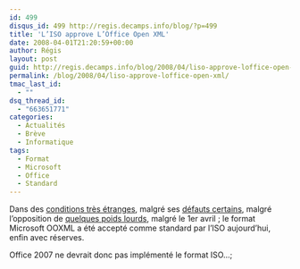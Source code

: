 ```yaml
---
id: 499
disqus_id: 499 http://regis.decamps.info/blog/?p=499
title: 'L’ISO approve L’Office Open XML'
date: 2008-04-01T21:20:59+00:00
author: Régis
layout: post
guid: http://regis.decamps.info/blog/2008/04/liso-approve-loffice-open-xml/
permalink: /blog/2008/04/liso-approve-loffice-open-xml/
tmac_last_id:
  - ""
dsq_thread_id:
  - "663651771"
categories:
  - Actualités
  - Brève
  - Informatique
tags:
  - Format
  - Microsoft
  - Office
  - Standard
---
```

Dans des [conditions très étranges](http://x86bar.wordpress.com/2008/03/31/l-ooxml-passera-contents-ou-pas-contents/), malgré ses [défauts certains](http://regis.decamps.info/blog/2007/09/liso-desapprouve-le-format-ooxml/), malgré l’opposition de [quelques poids lourds](http://x86bar.wordpress.com/2008/03/31/l-ooxml-passera-contents-ou-pas-contents/), malgré le 1er avril ; le format Microsoft OOXML a été accepté comme standard par l’ISO aujourd’hui, enfin avec réserves.

Office 2007 ne devrait donc pas implémenté le format ISO…;
